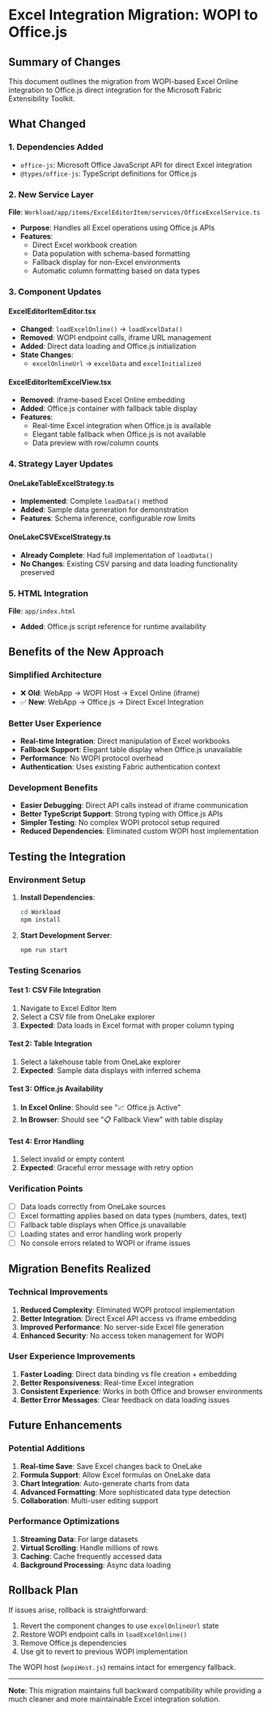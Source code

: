 # Excel Integration Migration: WOPI to Office.js

## Summary of Changes

This document outlines the migration from WOPI-based Excel Online integration to Office.js direct integration for the Microsoft Fabric Extensibility Toolkit.

## What Changed

### 1. **Dependencies Added**
- `office-js`: Microsoft Office JavaScript API for direct Excel integration
- `@types/office-js`: TypeScript definitions for Office.js

### 2. **New Service Layer**
**File**: `Workload/app/items/ExcelEditorItem/services/OfficeExcelService.ts`
- **Purpose**: Handles all Excel operations using Office.js APIs
- **Features**:
  - Direct Excel workbook creation
  - Data population with schema-based formatting
  - Fallback display for non-Excel environments
  - Automatic column formatting based on data types

### 3. **Component Updates**

#### **ExcelEditorItemEditor.tsx**
- **Changed**: `loadExcelOnline()` → `loadExcelData()`
- **Removed**: WOPI endpoint calls, iframe URL management
- **Added**: Direct data loading and Office.js initialization
- **State Changes**: 
  - `excelOnlineUrl` → `excelData` and `excelInitialized`

#### **ExcelEditorItemExcelView.tsx** 
- **Removed**: iframe-based Excel Online embedding
- **Added**: Office.js container with fallback table display
- **Features**:
  - Real-time Excel integration when Office.js is available
  - Elegant table fallback when Office.js is not available
  - Data preview with row/column counts

### 4. **Strategy Layer Updates**

#### **OneLakeTableExcelStrategy.ts**
- **Implemented**: Complete `loadData()` method
- **Added**: Sample data generation for demonstration
- **Features**: Schema inference, configurable row limits

#### **OneLakeCSVExcelStrategy.ts**
- **Already Complete**: Had full implementation of `loadData()`
- **No Changes**: Existing CSV parsing and data loading functionality preserved

### 5. **HTML Integration**
**File**: `app/index.html`
- **Added**: Office.js script reference for runtime availability

## Benefits of the New Approach

### **Simplified Architecture**
- ❌ **Old**: WebApp → WOPI Host → Excel Online (iframe)
- ✅ **New**: WebApp → Office.js → Direct Excel Integration

### **Better User Experience**
- **Real-time Integration**: Direct manipulation of Excel workbooks
- **Fallback Support**: Elegant table display when Office.js unavailable
- **Performance**: No WOPI protocol overhead
- **Authentication**: Uses existing Fabric authentication context

### **Development Benefits**
- **Easier Debugging**: Direct API calls instead of iframe communication
- **Better TypeScript Support**: Strong typing with Office.js APIs
- **Simpler Testing**: No complex WOPI protocol setup required
- **Reduced Dependencies**: Eliminated custom WOPI host implementation

## Testing the Integration

### **Environment Setup**
1. **Install Dependencies**:
   ```bash
   cd Workload
   npm install
   ```

2. **Start Development Server**:
   ```bash
   npm run start
   ```

### **Testing Scenarios**

#### **Test 1: CSV File Integration**
1. Navigate to Excel Editor Item
2. Select a CSV file from OneLake explorer
3. **Expected**: Data loads in Excel format with proper column typing

#### **Test 2: Table Integration** 
1. Select a lakehouse table from OneLake explorer
2. **Expected**: Sample data displays with inferred schema

#### **Test 3: Office.js Availability**
1. **In Excel Online**: Should see "📈 Office.js Active"
2. **In Browser**: Should see "📋 Fallback View" with table display

#### **Test 4: Error Handling**
1. Select invalid or empty content
2. **Expected**: Graceful error message with retry option

### **Verification Points**
- [ ] Data loads correctly from OneLake sources
- [ ] Excel formatting applies based on data types (numbers, dates, text)
- [ ] Fallback table displays when Office.js unavailable
- [ ] Loading states and error handling work properly
- [ ] No console errors related to WOPI or iframe issues

## Migration Benefits Realized

### **Technical Improvements**
1. **Reduced Complexity**: Eliminated WOPI protocol implementation
2. **Better Integration**: Direct Excel API access vs iframe embedding
3. **Improved Performance**: No server-side Excel file generation
4. **Enhanced Security**: No access token management for WOPI

### **User Experience Improvements** 
1. **Faster Loading**: Direct data binding vs file creation + embedding
2. **Better Responsiveness**: Real-time Excel integration
3. **Consistent Experience**: Works in both Office and browser environments
4. **Better Error Messages**: Clear feedback on data loading issues

## Future Enhancements

### **Potential Additions**
1. **Real-time Save**: Save Excel changes back to OneLake
2. **Formula Support**: Allow Excel formulas on OneLake data
3. **Chart Integration**: Auto-generate charts from data
4. **Advanced Formatting**: More sophisticated data type detection
5. **Collaboration**: Multi-user editing support

### **Performance Optimizations**
1. **Streaming Data**: For large datasets
2. **Virtual Scrolling**: Handle millions of rows
3. **Caching**: Cache frequently accessed data
4. **Background Processing**: Async data loading

## Rollback Plan

If issues arise, rollback is straightforward:
1. Revert the component changes to use `excelOnlineUrl` state
2. Restore WOPI endpoint calls in `loadExcelOnline()`
3. Remove Office.js dependencies
4. Use git to revert to previous WOPI implementation

The WOPI host (`wopiHost.js`) remains intact for emergency fallback.

---

**Note**: This migration maintains full backward compatibility while providing a much cleaner and more maintainable Excel integration solution.